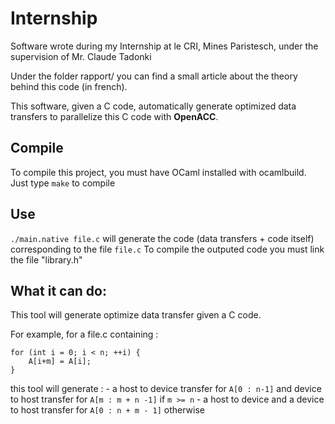 # Internship

Software wrote during my Internship at le CRI, Mines Paristesch, under the supervision of Mr. Claude Tadonki

Under the folder rapport/ you can find a small article about the theory behind this code (in french).

This software, given a C code, automatically generate optimized data transfers to parallelize this C code with **OpenACC**.


## Compile
To compile this project, you must have OCaml installed with ocamlbuild. Just type `make` to compile

## Use
`./main.native file.c` will generate the code (data transfers + code itself) corresponding to the file `file.c`
To compile the outputed code you must link the file "library.h"

## What it can do:
This tool will generate optimize data transfer given a C code.

For example, for a file.c containing :
```
for (int i = 0; i < n; ++i) {
    A[i+m] = A[i];
}
```
this tool will generate :
    - a host to device transfer for `A[0 : n-1]` and device to host transfer for `A[m : m + n -1]` if `m >= n`
    - a host to device and a device to host transfer for `A[0 : n + m - 1]` otherwise
    

